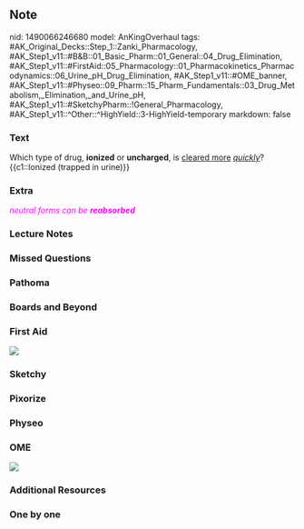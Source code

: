## Note
nid: 1490066246680
model: AnKingOverhaul
tags: #AK_Original_Decks::Step_1::Zanki_Pharmacology, #AK_Step1_v11::#B&B::01_Basic_Pharm::01_General::04_Drug_Elimination, #AK_Step1_v11::#FirstAid::05_Pharmacology::01_Pharmacokinetics_Pharmacodynamics::06_Urine_pH_Drug_Elimination, #AK_Step1_v11::#OME_banner, #AK_Step1_v11::#Physeo::09_Pharm::15_Pharm_Fundamentals::03_Drug_Metabolism,_Elimination,_and_Urine_pH, #AK_Step1_v11::#SketchyPharm::!General_Pharmacology, #AK_Step1_v11::^Other::^HighYield::3-HighYield-temporary
markdown: false

### Text
<div>
  Which type of drug, <b>ionized</b> or <b>uncharged</b>, is
  <u>cleared more</u> <i style=
  "text-decoration: underline;">quickly</i>?
</div>
<div>
  {{c1::Ionized (trapped in urine)}}
</div>

### Extra
<font color="#FC02FF"><i>neutral forms can be</i> <b style=
"font-style: italic;">reabsorbed</b></font>

### Lecture Notes


### Missed Questions


### Pathoma


### Boards and Beyond


### First Aid
<img src="tmpLCPJSb.png">

### Sketchy


### Pixorize


### Physeo


### OME
<div class="ome-widget">
  <a href="https://onlinemeded.org?ref=anki"><img src=
  "_OME_AnkiFlashcards_General_3.png"></a>
</div>

### Additional Resources


### One by one

